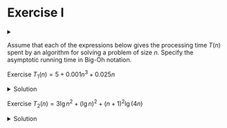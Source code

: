 # Exercise I

<div id="outcomes"><details><summary></summary>

* Use Big-Oh notation to describe the asymptotic running time of a program given its precise running time as a function of input size.

</details></div>


Assume that each of the expressions below gives the processing time $T(n)$ spent by an algorithm for solving a problem of size $n$. Specify the asymptotic running time in Big-Oh notation.

<span class="tag">Exercise</span> $T_1(n) = 5 + 0.001n^3 + 0.025n$

<details class="solution" data-release="Sep 20, 2023 17:00:00">
<summary>Solution</summary>

The dominant term is $n^3$, so the runtime is $\Omicron(n^3)$.

</details>

<span class="tag">Exercise</span> $T_2(n)=3\lg n^2+(\lg n)^2 + (n+1)^2\lg (4n)$

<details class="solution" data-release="Sep 20, 2023 17:00:00">
<summary>Solution</summary>

Let's simplify the expression; this requires a certain level of mathematical literacy. Most of what is done below are based on the [laws of logarithms](https://en.wikipedia.org/wiki/Logarithm#Logarithmic_identities).

$$
= 3\times 2\lg n + \lg^2 n + (n^2 + 2n + 1)(\lg 4 + \lg n)
$$

$$
= 6\lg n + \lg^2 n + (n^2+2n+1)(2+\lg n)
$$

$$
= 6\lg n + \lg^2 n + 2n^2 + 4n + 2 + n^2\lg n + 2n\lg n + 2\lg n
$$

$$
= n^2\lg n + 2n^2 + 2n\lg n + 4n + \lg^2 n + 8\lg n + 2
$$

The dominant term is $n^2\lg n$, so the runtime is $\Omicron(n^2\lg n)$.

Note, $\lg n$ is $\log_2 n$ and $n^2\lg n$ is larger than $2n^2$ for all $n > 4$.

You might be wondering how I know which term has the highest order (fastest rate of growth). This, again, requires a certain level of mathematical literacy. However, a dozen functions show up in most practical cases, and we will survey them in a later lesson.  

</details>

<!--

Don't show it because it has implementations of data structures:

* Useful formulas and approximations; properties of logarithms; etc.: https://algs4.cs.princeton.edu/cheatsheet/

-->